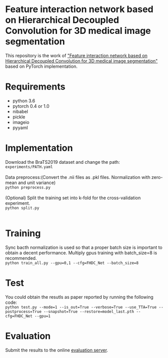 # Feature interaction network based on Hierarchical Decoupled Convolution for 3D medical image segmentation
This repository is the work of <a href="https://journals.plos.org/plosone/article?id=10.1371/journal.pone.0288658" target="_blank">"Feature interaction network based on Hierarchical Decoupled Convolution for 3D medical image segmentation"</a> based on PyTorch implementation. <br>
# Requirements
* python 3.6<br>
* pytorch 0.4 or 1.0<br>
* nibabel<br>
* pickle<br>
* imageio<br>
* pyyaml<br>
# Implementation
Download the BraTS2019 dataset and change the path:<br>
```experiments/PATH.yaml```<br>
<br>
Data preprocess:(Convert the .nii files as .pkl files. Normalization with zero-mean and unit variance)<br>
```python preprocess.py```<br>
<br>
(Optional) Split the training set into k-fold for the cross-validation experiment.<br>
```python split.py```<br>
<br>
# Training
Sync bacth normalization is used so that a proper batch size is important to obtain a decent performance. Multiply gpus training with batch_size=8 is recommended.<br>
```python train_all.py --gpu=0,1 --cfg=FHDC_Net --batch_size=8```<br>
# Test
You could obtain the resutls as paper reported by running the following code:<br>
```python test.py --mode=1 --is_out=True --verbose=True --use_TTA=True --postprocess=True --snapshot=True --restore=model_last.pth --cfg=FHDC_Net --gpu=1```<br>
# Evaluation
Submit the results to the online [evaluation server](https://ipp.cbica.upenn.edu/).<br>
